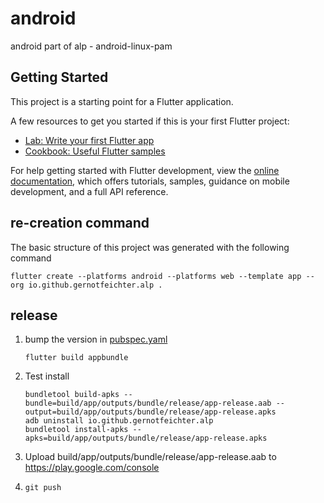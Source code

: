 # android

android part of alp - android-linux-pam

## Getting Started

This project is a starting point for a Flutter application.

A few resources to get you started if this is your first Flutter project:

- [Lab: Write your first Flutter app](https://docs.flutter.dev/get-started/codelab)
- [Cookbook: Useful Flutter samples](https://docs.flutter.dev/cookbook)

For help getting started with Flutter development, view the
[online documentation](https://docs.flutter.dev/), which offers tutorials,
samples, guidance on mobile development, and a full API reference.

## re-creation command
The basic structure of this project was generated with the following command
```
flutter create --platforms android --platforms web --template app --org io.github.gernotfeichter.alp .
```

## release

1. bump the version in [pubspec.yaml](pubspec.yaml)
    ```
    flutter build appbundle
    ```
2. Test install
    ```
    bundletool build-apks --bundle=build/app/outputs/bundle/release/app-release.aab --output=build/app/outputs/bundle/release/app-release.apks
    adb uninstall io.github.gernotfeichter.alp
    bundletool install-apks --apks=build/app/outputs/bundle/release/app-release.apks
    ```

3. Upload build/app/outputs/bundle/release/app-release.aab to https://play.google.com/console
4. `git push`
